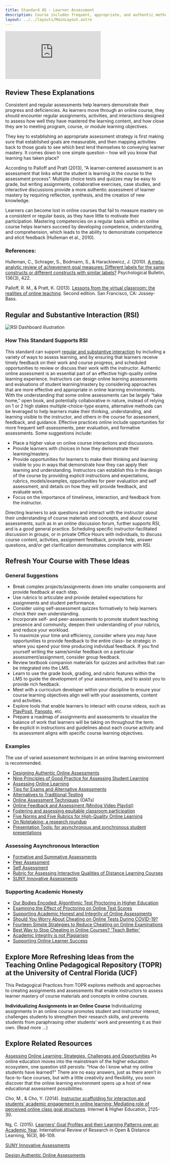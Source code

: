 ```yaml
---
title: Standard 45 - Learner Assessment
description: Course includes frequent, appropriate, and authentic methods to assess the learners’ mastery of content.
layout: ../../layouts/MainLayout.astro
---
```

<iframe src="https://www.youtube.com/embed/2kCGq9gBRBY" title="YouTube video player" frameborder="0" allow="accelerometer; autoplay; clipboard-write; encrypted-media; gyroscope; picture-in-picture" allowfullscreen></iframe>

## Review These Explanations

Consistent and regular assessments help learners demonstrate their progress and deficiencies. As learners move through an online course, they should encounter regular assignments, activities, and interactions designed to assess how well they have mastered the learning content, and how close they are to meeting program, course, or module learning objectives.

They key to establishing an appropriate assessment strategy is first making sure that established goals are measurable, and then mapping activities back to those goals to see which best lend themselves to conveying learner mastery. It comes down to one simple question – how will you know that learning has taken place?

According to Palloff and Pratt (2013), “A learner-centered assessment is an assessment that links what the student is learning in the course to the assessment process”. Multiple choice tests and quizzes may be easy to grade, but writing assignments, collaborative exercises, case studies, and interactive discussions provide a more authentic assessment of learner mastery by requiring reflection, synthesis, and the creation of new knowledge.

Learners can become lost in online courses that fail to measure mastery on a consistent or regular basis, as they have little to motivate their participation. Mastering competencies on a regular basis within an online course helps learners succeed by developing competence, understanding, and comprehension, which leads to the ability to demonstrate competence and elicit feedback (Hulleman et al., 2010).

### References:

Hulleman, C., Schrager, S., Bodmann, S., & Harackiewicz, J. (2010). [A meta-analytic review of achievement goal measures: Different labels for the same constructs or different constructs with similar labels?](http://psycnet.apa.org/record/2010-07936-008) Psychological Bulletin, 136(3), 422.

Palloff, R. M., & Pratt, K. (2013). [Lessons from the virtual classroom: the realities of online teaching](https://www.amazon.com/Lessons-Virtual-Classroom-Realities-Teaching/dp/1118123735). Second edition. San Francisco, CA: Jossey-Bass.

## Regular and Substantive Interaction (RSI)

![RSI Dashboard illustration](https://oscqr.suny.edu/rsi/)

### How This Standard Supports RSI

This standard can support [regular and substantive interaction](/rsi/introduction) by including a variety of ways to assess learning, and by ensuring that learners receive timely feedback on their work and course progress, and scheduled opportunities to review or discuss their work with the instructor. Authentic online assessment is an essential part of an effective high-quality online learning experience. Instructors can design online learning assessments and evaluations of student learning/mastery by considering approaches that are more effective and appropriate in online learning environments. With the understanding that some online assessments can be largely “take home,” open book, and potentially collaborative in nature, instead of relying on 1 or 2 high stakes multiple-choice-type exams, alternative methods can be leveraged to help learners make their thinking, understanding, and learning visible to the instructor, and others in the course for assessment, feedback, and guidance. Effective practices online include opportunities for more frequent self-assessments, peer evaluation, and formative assessments. Some suggestions include:

- Place a higher value on online course interactions and discussions.
- Provide learners with choices in how they demonstrate their learning/mastery.
- Provide opportunities for learners to make their thinking and learning visible to you in ways that demonstrate how they can apply their learning and understanding. Instructors can establish this in the design of the course by providing explicit instructions and expectations, rubrics, models/examples, opportunities for peer evaluation and self assessment, and details on how they will provide feedback, and evaluate work.
- Focus on the importance of timeliness, interaction, and feedback from the instructor.

Directing learners to ask questions and interact with the instructor about their understanding of course materials and concepts, and about course assessments, such as in an online discussion forum, further supports RSI, and is a good general practice. Scheduling specific instructor-facilitated discussion in groups, or in private Office Hours with individuals, to discuss course content, activities, assignment feedback, provide help, answer questions, and/or get clarification demonstrates compliance with RSI.

## Refresh Your Course with These Ideas

### General Suggestions

- Break complex projects/assignments down into smaller components and provide feedback at each step.
- Use rubrics to articulate and provide detailed expectations for assignments and student performance.
- Consider using self-assessment quizzes formatively to help learners check their own understanding.
- Incorporate self- and peer-assessments to promote student teaching presence and community, deepen their understanding of your rubrics, and reduce your workload.
- To maximize your time and efficiency, consider where you may have opportunities to provide feedback to the entire class– be strategic in where you spend your time producing individual feedback. If you find yourself writing the same/similar feedback on a particular assessment/assignment, consider group feedback.
- Review textbook companion materials for quizzes and activities that can be integrated into the LMS.
- Learn to use the grade book, grading, and rubric features within the LMS to guide the development of your assessments, and to assist you to provide rich feedback.
- Meet with a curriculum developer within your discipline to ensure your course learning objectives align well with your assessments, content and activities.
- Explore tools that enable learners to interact with course videos, such as [PlayPosit](https://go.playposit.com/higher-ed), [Panopto](https://www.panopto.com/panopto-for-education/active-learning/), etc.
- Prepare a roadmap of assignments and assessments to visualize the balance of work that learners will be taking on throughout the term.
- Be explicit in instructions and guidelines about each course activity and its assessment aligns with specific course learning objectives.

### Examples
The use of varied assessment techniques in an online learning environment is recommended.
- [Designing Authentic Online Assessments](https://onlineteaching.open.suny.edu/page/onlineassessment)
- [Nine Principles of Good Practice for Assessing Student Learning](https://onlineteaching.open.suny.edu/page/assessment)
- [Assessing Online Learning](http://www.facultyfocus.com/wp-content/uploads/images/AssessingOnlineLearning-OC.pdf)
- [Tips for Exams and Alternative Assessments](https://sasoue.rutgers.edu/teaching-learning/remote-exams-assessment)
- [Alternatives to Traditional Testing](https://teaching.berkeley.edu/resources/improve/alternatives-traditional-testing)
- [Online Assessment Techniques](https://onlineteaching.open.suny.edu/page/oats) (OATs)
- [Online Feedback and Assessment (Minilog Video Playlist)](https://minilogs.com/2r9dxj4)
- [Fostering and assessing equitable classroom participation](https://www.brown.edu/sheridan/teaching-learning-resources/teaching-resources/course-design/creating-syllabus/equitable-classroom-participation)
- [Five Norms and Five Rubrics for High-Quality Online Learning](https://globalonlineacademy.org/insights/articles/five-norms-and-five-rubrics-for-high-quality-online-learning)
- [On Notetaking: a research roundup](https://www.cultofpedagogy.com/note-taking/)
- [Presentation Tools: for asynchronous and synchronous student presentations](https://docs.google.com/document/d/1kg1nTF1C-SQOrFhJSSPozUTrP13ZESNYjlXTeGLzzek/edit?usp=sharing)

### Assessing Asynchronous Interaction

- [Formative and Summative Assessments](https://poorvucenter.yale.edu/Formative-Summative-Assessments)
- [Peer Assessment](https://teaching.cornell.edu/teaching-resources/assessment-evaluation/peer-assessment)
- [Self Assessment](https://teaching.cornell.edu/teaching-resources/assessment-evaluation/self-assessment)
- [Rubric for Assessing Interactive Qualities of Distance Learning Courses](https://www.westga.edu/~distance/roblyer32.html)
- [SUNY Innovative Assessments](http://sunyinnovativeassessments.com/)

### Supporting Academic Honesty

- [Our Bodies Encoded: Algorithmic Test Proctoring in Higher Education](https://hybridpedagogy.org/our-bodies-encoded-algorithmic-test-proctoring-in-higher-education/)
- [Examining the Effect of Proctoring on Online Test Scores](https://olj.onlinelearningconsortium.org/index.php/olj/article/view/885)
- [Supporting Academic Honest and Integrity of Online Assessments](https://onlineteaching.open.suny.edu/page/cheating)
- [Should You Worry About Cheating on Online Tests During COVID-19?](http://neoacademic.com/2020/03/19/should-you-worry-about-cheating-on-online-tests-during-covid-19)
- [Fourteen Simple Strategies to Reduce Cheating on Online Examinations](https://www.facultyfocus.com/articles/educational-assessment/fourteen-simple-strategies-to-reduce-cheating-on-online-examinations)
- [Best Way to Stop Cheating in Online Courses? ‘Teach Better’](https://www.insidehighered.com/digital-learning/article/2020/07/22/technology-best-way-stop-online-cheating-no-experts-say-better)
- [Academic Integrity is not Plagiarism](https://www.monash.edu/learning-teaching/insights-and-events/blog/academic-integrity-is-not-plagiarism)
- [Supporting Online Learner Success](https://online.suny.edu/onlineteaching/resources/supporting-online-student-success/)

## Explore More Refreshing Ideas from the Teaching Online Pedagogical Repository (TOPR) at the University of Central Florida (UCF)

This Pedagogical Practices from TOPR explores methods and approaches to creating assignments and assessments that enable instructors to assess learner mastery of course materials and concepts in online courses.

**Individualizing Assignments in an Online Course**
Individualizing assignments in an online course promotes student and instructor interest, challenges students to strengthen their research skills, and prevents students from paraphrasing other students’ work and presenting it as their own. (Read more …)

## Explore Related Resources

[Assessing Online Learning: Strategies, Challenges and Opportunities](https://www.facultyfocus.com/free-reports/assessing-online-learning-strategies-challenges-and-opportunities/)
As online education moves into the mainstream of the higher education ecosystem, one question still persists: “How do I know what my online students have learned?” There are no easy answers, just as there aren’t in face-to-face courses, but with a little creativity and flexibility, you soon discover that the online learning environment opens up a host of new educational assessment possibilities.

Cho, M., & Cho, Y. (2014). [Instructor scaffolding for interaction and students’ academic engagement in online learning: Mediating role of perceived online class goal structures](http://www.sciencedirect.com/science/article/pii/S1096751613000523). Internet & Higher Education, 2125-30.

Ng, C. (2015). [Learners’ Goal Profiles and their Learning Patterns over an Academic Year](http://www.irrodl.org/index.php/irrodl/article/viewFile/1951/3384). International Review of Research in Open & Distance Learning, 16(3), 86-109.

[SUNY Innovative Assessments](http://sunyinnovativeassessments.com/)

[Design Authentic Online Assessments](https://onlineteaching.open.suny.edu/page/onlineassessment)